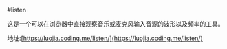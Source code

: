 #listen

这是一个可以在浏览器中直接观察音乐或麦克风输入音源的波形以及频率的工具。

地址:[https://luojia.coding.me/listen/](https://luojia.coding.me/listen/)